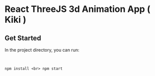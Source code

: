 # React ThreeJS 3d Animation App ( Kiki )


## Get Started
In the project directory, you can run:

<br>

  `npm install <br>
  npm start`
  
